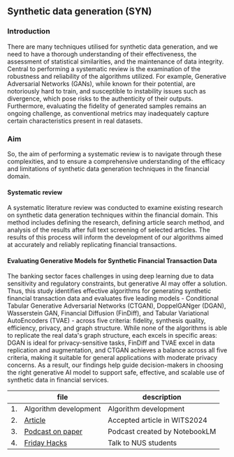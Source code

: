 ## Synthetic data generation (SYN)

### Introduction
There are many techniques utilised for synthetic data generation, and we need to have a thorough understanding of their effectiveness, the assessment of statistical similarities, and the maintenance of data integrity. Central to performing a systematic review is the examination of the robustness and reliability of the algorithms utilized. For example, Generative Adversarial Networks (GANs), while known for their potential, are notoriously hard to train, and susceptible to instability issues such as divergence, which pose risks to the authenticity of their outputs. Furthermore, evaluating the fidelity of generated samples remains an ongoing challenge, as conventional metrics may inadequately capture certain characteristics present in real datasets.  

### Aim 
So, the aim of performing a systematic review is to navigate through these complexities, and to ensure a comprehensive understanding of the efficacy and limitations of synthetic data generation techniques in the financial domain.

#### Systematic review 
A systematic literature review was conducted to examine existing research on synthetic data generation techniques within the financial domain. This method includes defining the research, defining article search method, and analysis of the results after full text screening of selected articles. The results of this process will inform the development of our algorithms aimed at accurately and reliably replicating financial transactions.  

#### Evaluating Generative Models for Synthetic Financial Transaction Data
The banking sector faces challenges in using deep learning due to data sensitivity and regulatory constraints, but generative AI may offer a solution. Thus, this study identifies effective algorithms for generating synthetic financial transaction data and evaluates five leading models - Conditional Tabular Generative Adversarial Networks (CTGAN), DoppelGANger (DGAN), Wasserstein GAN, Financial Diffusion (FinDiff), and Tabular Variational AutoEncoders (TVAE) - across five criteria: fidelity, synthesis quality, efficiency, privacy, and graph structure. While none of the algorithms is able to replicate the real data's graph structure, each excels in specific areas: DGAN is ideal for privacy-sensitive tasks, FinDiff and TVAE excel in data replication and augmentation, and CTGAN achieves a balance across all five criteria, making it suitable for general applications with moderate privacy concerns. As a result, our findings help guide decision-makers in choosing the right generative AI model to support safe, effective, and scalable use of synthetic data in financial services.


|   | file                          | description                    |
|---|-------------------------------|--------------------------------|
|1. | Algorithm development | Algorithm development |
|2. | [Article](https://papers.ssrn.com/sol3/papers.cfm?abstract_id=5183254) | Accepted article in WITS2024 |
|3. | [Podcast on paper](https://soundcloud.com/sook-yee-chong/synthetic-data-notebooklm-podcast?si=0493373339ec4376ba707f8afa29e789&utm_source=clipboard&utm_medium=text&utm_campaign=social_sharing)  | Podcast created by NotebookLM |
|4. | [Friday Hacks](https://www.youtube.com/watch?v=Q2ct1z-e5pM)  | Talk to NUS students |
